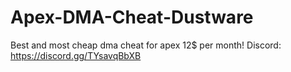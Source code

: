 # Apex-DMA-Cheat-Dustware
Best and most cheap dma cheat for apex
12$ per month!
Discord: https://discord.gg/TYsavqBbXB
